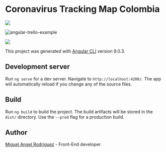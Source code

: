# Coronavirus Tracking Map Colombia
![](https://img.shields.io/github/license/MiguelRodriguezR/CoronavirusTrackingMapColombia)

![angular-trello-example](https://i.imgur.com/NlW2Jmw.png)


[![](https://img.shields.io/badge/DEMO-LINK-brightgreen?style=for-the-badge)](https://miguelrodriguezr.github.io/CoronavirusTrackingMapColombia/)

This project was generated with [Angular CLI](https://github.com/angular/angular-cli) version 9.0.3.

## Development server

Run `ng serve` for a dev server. Navigate to `http://localhost:4200/`. The app will automatically reload if you change any of the source files.

## Build

Run `ng build` to build the project. The build artifacts will be stored in the `dist/` directory. Use the `--prod` flag for a production build.

## Author

[Miguel Angel Rodriguez](http://migu.es) - Front-End developer
